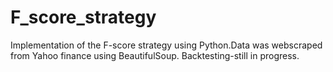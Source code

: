 # F_score_strategy 
Implementation of the F-score strategy using Python.Data was webscraped from Yahoo finance using BeautifulSoup.
Backtesting-still in progress.
